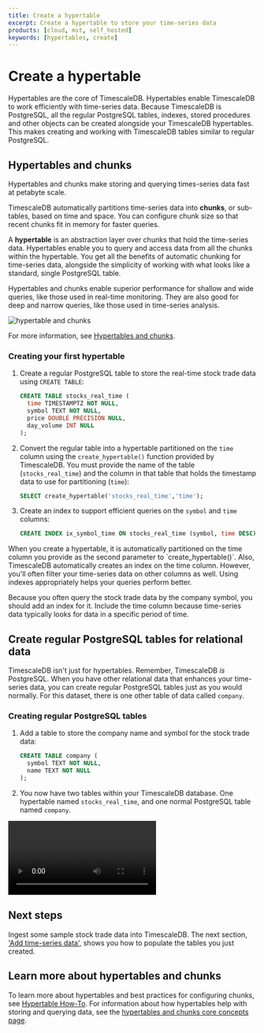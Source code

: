 ```yaml
---
title: Create a hypertable
excerpt: Create a hypertable to store your time-series data
products: [cloud, mst, self_hosted]
keywords: [hypertables, create]
---
```


# Create a hypertable

Hypertables are the core of TimescaleDB. Hypertables enable TimescaleDB to work
efficiently with time-series data. Because TimescaleDB is PostgreSQL, all the
regular PostgreSQL tables, indexes, stored procedures and other objects can be
created alongside your TimescaleDB hypertables. This makes creating and working
with TimescaleDB tables similar to regular PostgreSQL.

## Hypertables and chunks

Hypertables and chunks make storing and querying times-series data fast at
petabyte scale.

TimescaleDB automatically partitions time-series data into **chunks**, or
sub-tables, based on time and space. You can configure chunk size so that recent
chunks fit in memory for faster queries.

A **hypertable** is an abstraction layer over chunks that hold the time-series
data. Hypertables enable you to query and access data from all the chunks within
the hypertable. You get all the benefits of automatic chunking for time-series
data, alongside the simplicity of working with what looks like a standard,
single PostgreSQL table.

Hypertables and chunks enable superior performance for shallow and wide queries,
like those used in real-time monitoring. They are also good for deep and narrow
queries, like those used in time-series analysis.

<img class="main-content__illustration"
src="https://s3.amazonaws.com/assets.timescale.com/docs/images/getting-started/hypertables-chunks.png"
alt="hypertable and chunks"/>

For more information, see [Hypertables and chunks](/timescaledb/latest/overview/core-concepts/hypertables-and-chunks/).

<Procedure>

### Creating your first hypertable

1.  Create a regular PostgreSQL table to store the real-time stock trade data
    using `CREATE TABLE`:

    ```sql
    CREATE TABLE stocks_real_time (
      time TIMESTAMPTZ NOT NULL,
      symbol TEXT NOT NULL,
      price DOUBLE PRECISION NULL,
      day_volume INT NULL
    );
    ```

1.  Convert the regular table into a hypertable partitioned on the `time` column
    using the `create_hypertable()` function provided by TimescaleDB. You must
    provide the name of the table (`stocks_real_time`) and the column in that
    table that holds the timestamp data to use for partitioning (`time`):

    ```sql
    SELECT create_hypertable('stocks_real_time','time');
    ```

1.  Create an index to support efficient queries on the `symbol` and `time`
    columns:

    ```sql
    CREATE INDEX ix_symbol_time ON stocks_real_time (symbol, time DESC);
    ```

<Highlight type="note">
When you create a hypertable, it is automatically partitioned on the time column
you provide as the second parameter to `create_hypertable()`. Also, TimescaleDB
automatically creates an index on the time column. However, you'll often filter
your time-series data on other columns as well. Using indexes appropriately helps
your queries perform better.

Because you often query the stock trade data by the company symbol, you
should add an index for it. Include the time column because time-series data
typically looks for data in a specific period of time.
</Highlight>

</Procedure>

## Create regular PostgreSQL tables for relational data

TimescaleDB isn't just for hypertables. Remember, TimescaleDB *is* PostgreSQL.
When you have other relational data that enhances your time-series data, you can
create regular PostgreSQL tables just as you would normally. For this dataset,
there is one other table of data called `company`.

<Procedure>

### Creating regular PostgreSQL tables

1.  Add a table to store the company name and symbol for the stock trade data:

    ```sql
    CREATE TABLE company (
      symbol TEXT NOT NULL,
      name TEXT NOT NULL
    );
    ```

1.  You now have two tables within your TimescaleDB database. One hypertable
    named `stocks_real_time`, and one normal PostgreSQL table named `company`.

</Procedure>

<Video url="https://www.youtube.com/embed/MpMw7yIjauI"></Video>

## Next steps

Ingest some sample stock trade data into TimescaleDB. The next section, ['Add time-series data'][add-data],
shows you how to populate the tables you just created.

## Learn more about hypertables and chunks

To learn more about hypertables and best practices for configuring chunks, see
[Hypertable How-To][hypertable-how-to]. For information about how hypertables
help with storing and querying data, see the [hypertables and chunks core concepts page][core-concepts-hypertables].

[add-data]: /getting-started/:currentVersion:/add-data/
[core-concepts-hypertables]: /timescaledb/:currentVersion:/overview/core-concepts/hypertables-and-chunks/
[create-hypertable]: /api/:currentVersion:/hypertable/create_hypertable
[hypertable-how-to]: /use-timescale/:currentVersion:/hypertables/
